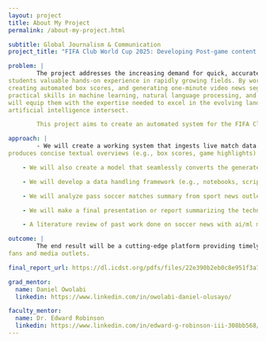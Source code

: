 ```yaml
---
layout: project
title: About My Project
permalink: /about-my-project.html

subtitle: Global Journalism & Communication
project_title: "FIFA Club World Cup 2025: Developing Post-game content using AI for automated soccer box scores and video news reports"

problem: |
        The project addresses the increasing demand for quick, accurate sports highlights while offering
students valuable hands-on experience in rapidly growing fields. By working with live match data,
creating automated box scores, and generating one-minute video news segments, students will gain
practical skills in machine learning, natural language processing, and audio synthesis. This experience
will equip them with the expertise needed to excel in the evolving landscape where sports media and
artificial intelligence intersect.

        This project aims to create an automated system for the FIFA Club World Cup 2025 and  FIFA World Cup 2026 that delivers near real-time post-game content. Leveraging machine learning, deep learning models, and advanced transformers libraries, the system will generate concise game summaries and transform them into engaging audio/video news segments with natural-sounding voice narration.

approach: |
        - We will create a working system that ingests live match data and
produces concise textual overviews (e.g., box scores, game highlights).

    - We will also create a model that seamlessly converts the generated summaries into clear, natural-sounding audio clips.

    - We will develop a data handling framework (e.g., notebooks, scripts) illustrating how match statistics are collected, processed, and fed into the AI pipelines.

    - We will analyze pass soccer matches summary from sport news outlet to create authentic game summaries for the model

    - We will make a final presentation or report summarizing the technical details, challenges, and lessons learned, highlighting how the system meets real-world needs in sports media.

    - A literature review of past work done on soccer news with ai/ml models

outcome: |
        The end result will be a cutting-edge platform providing timely, digestible soccer coverage to
fans and media outlets.

final_report_url: https://dl.icdst.org/pdfs/files/22e390b2eb0c8e951f3a742fda5b2d1d.pdf

grad_mentor:
  name: Daniel Owolabi
  linkedin: https://www.linkedin.com/in/owolabi-daniel-olusayo/

faculty_mentor:
  name: Dr. Edward Robinson
  linkedin: https://www.linkedin.com/in/edward-g-robinson-iii-308bb568/
---
```

